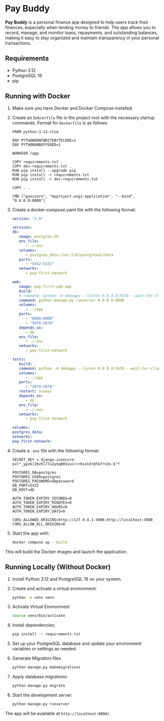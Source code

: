 # Pay Buddy

**Pay Buddy** is a personal finance app designed to help users track their finances, especially when lending money to friends. The app allows you to record, manage, and monitor loans, repayments, and outstanding balances, making it easy to stay organized and maintain transparency in your personal transactions.

## Requirements

- Python 3.12
- PostgreSQL 16
- pip

## Running with Docker

1. Make sure you have Docker and Docker Compose installed.
2. Create an `Dokcerfile` file in the project root with the necessary startup commands. Format for `Dockerfile` is as follows
   ```Dokckerfile
   FROM python:3.12-slim

   ENV PYTHONDONTWRITEBYTECODE=1
   ENV PYTHONUNBUFFERED=1

   WORKDIR /app

   COPY requirements.txt .
   COPY dev-requirements.txt .
   RUN pip install --upgrade pip
   RUN pip install -r requirements.txt
   RUN pip install -r dev-requirements.txt

   COPY . .

   CMD ["gunicorn", "myproject.wsgi:application", "--bind", "0.0.0.0:8000"]
   ```
4. Create a docker-compose.yaml file with the following format:
   ```yaml
   version: "3.9"

   services:
   db:
      image: postgres:16
      env_file:
         - ./.env
      volumes:
         - postgres_data:/var/lib/postgresql/data
      ports:
         - "5432:5432"
      networks:
         - pay-first-network

   web:
      image: pay-first-web-app
      build: .
      # command: python -m debugpy --listen 0.0.0.0:5678 --wait-for-client manage.py runserver 0.0.0.0:8000 # For debugging with VSCode
      command: python manage.py runserver 0.0.0.0:8000
      volumes:
         - .:/app
      ports:
         - "8000:8000"
         - "5678:5678"
      depends_on:
         - db
      env_file:
         - ./.env
      networks:
         - pay-first-network

   tests:
      build: .
      command: python -m debugpy --listen 0.0.0.0:5678 --wait-for-client -m pytest -v
      volumes:
         - .:/app
      ports:
         - "5679:5678"
      restart: always
      depends_on:
         - db
      env_file:
         - ./.env
      networks:
         - pay-first-network

   volumes:
   postgres_data:
   networks:
   pay-first-network:

   ```
5. Create a `.env` file with the following format:
   ```
   SECRET_KEY = django-insecure-pvl*_ypzk)2bzhl77u2y$q801vus)+r6xik3+@f&frn3s-$^f

   POSTGRES_DB=postgres
   POSTGRES_USER=postgres
   POSTGRES_PASSWORD=dbpassword
   DB_PORT=5432
   DB_HOST=db

   AUTH_TOKEN_EXPIRY_SECONDS=0
   AUTH_TOKEN_EXPIRY_MINUTES=0
   AUTH_TOKEN_EXPIRY_HOURS=0
   AUTH_TOKEN_EXPIRY_DAYS=0

   CORS_ALLOWED_ORIGINS=http://127.0.0.1:3000,http://localhost:3000
   CORS_ALLOW_ALL_ORIGINS=0
   ```
6. Start the app with:

   ```bash
   docker compose up --build
   ```

This will build the Docker images and launch the application.

## Running Locally (Without Docker)

1. Install Python 3.12 and PostgreSQL 16 on your system.
2. Create and activate a virtual environment:

   ```bash
   python -m venv venv
   ```
3. Activate Virtual Environment
   ```bash
   source venv/bin/activate
   ```
4. Install dependencies:

   ```bash
   pip install -r requirements.txt
   ```

5. Set up your PostgreSQL database and update your environment variables or settings as needed.
6. Generate Migration files
   ```bash
   python manage.py makemigrations
   ```
7. Apply database migrations:

   ```bash
   python manage.py migrate
   ```

8. Start the development server:

   ```bash
   python manage.py runserver
   ```

The app will be available at `http://localhost:8000/`.